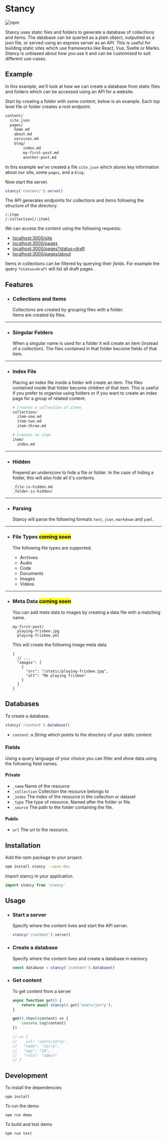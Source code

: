 # Stancy

![npm](https://img.shields.io/npm/v/stancy)

Stancy uses static files and folders to generate a database of collections and items. The database can be queried as a plain object, outputted as a json file, or served using an express server as an API. This is useful for building static sites which use frameworks like React, Vue, Svelte or Marko. Stancy is unbiased about how you use it and can be customised to suit different use-cases.

## Example

In this example, we'll look at how we can create a database from static files and folders which can be accessed using an API for a website.

Start by creating a folder with some content, below is an example. Each top level file or folder creates a root endpoint.

```bash
content/
  site.json
  pages/
    home.md
    about.md
    services.md
    blog/
        index.md
        my-first-post.md
        another-post.md
```

In this example we've created a file `site.json` which stores key information about our site, some `pages`, and a `blog`.

Now start the server.

```js
stancy('content/').serve()
```

The API generates endpoints for collections and items following the structure of the directory.

```
/:item
/:collection[/:item]
```

We can access the content using the following requests:

- [localhost:3000/site](http://localhost:3000/site)
- [localhost:3000/pages](http://localhost:3000/pages)
- [localhost:3000/pages?status=draft](http://localhost:3000/pages?status=draft)
- [localhost:3000/pages/about](http://localhost:3000/pages/about)

Items in collections can be filtered by querying their _fields_. For example the query `?status=draft` will list all draft pages .


## Features

- ### Collections and Items

  Collections are created by grouping files with a folder.\
  Items are created by files.

---

- ### Singular Folders
  
  When a singular name is used for a folder it will create an item (instead of a collection). The files contained in that folder become fields of that item.

---

- ### Index File

  Placing an index file inside a folder will create an item. The files contained inside that folder become children of that item. This is useful if you prefer to organise using folders or if you want to create an index page for a group of related content.

  ```bash
  # Creates a collection of items
  collection/
    item-one.md
    item-two.md
    item-three.md

  # Creates an item
  item/
    index.md
  ```

---

- ### Hidden

  Prepend an underscore to hide a file or folder. In the case of hiding a folder, this will also hide all it's contents.

  ```
  _file-is-hidden.md
  _folder-is-hidden/
  ```

---

- ### Parsing

  Stancy will parse the following formats `text`, `json`, `markdown` and `yaml`.

---

- ### File Types <mark>coming soon</mark>

  The following file types are supported.

  - Archives
  - Audio
  - Code
  - Documents
  - Images
  - Videos

---

- ### Meta Data <mark>coming soon</mark>

  You can add meta data to images by creating a data file with a matching name.

  ```
  my-first-post/
    playing-frisbee.jpg
    playing-frisbee.yml
  ```

  This will create the following image meta data

  ```jsonc
  {
    // ...
    "images": [
      {
        "src": "/static/playing-frisbee.jpg",
        "alt": "Me playing frisbee"
      }
    ]
  }
  ```

    
## Databases

To create a database.

```js
stancy('/content').database()
```

- `content`: a _String_ which points to the directory of your static content.



### Fields

Using a query language of your choice you can filter and show data using the following field names.

#### Private

- `_name` Name of the resource
- `_collection` Collection the resource belongs to
- `_index` The index of the resource in the collection or dataset
- `_type` The type of resource. Named after the folder or file.
- `_source` The path to the folder containing the file.


#### Public

- `url` The url to the resource.

## Installation

Add the npm package to your project.

```bash
npm install stancy --save-dev
```

Import stancy in your application.

```js
import stancy from 'stancy'
```

## Usage

- ### Start a server

    Specify where the content lives and start the API server.

    ```js
    stancy('/content').serve()
    ```
- ### Create a database

    Specify where the content lives and create a database in memory.
  
    ```js
    const database = stancy('/content').database()
    ```

- ### Get content

    To get content from a server

    ```js
    async function get() {
        return await stancy().get('users/jerry');
    }

    get().then((content) => {
        console.log(content)
    })

    // => {
    //   _url: 'users/jerry',
    //   "name": "Jerry",
    //   "age": "24",
    //   "role": "admin"
    // }
    ```

## Development

To install the dependencies

```
npm install
```

To run the demo

```
npm run demo
```

To build and test demo

```
npm run test
```